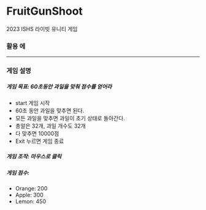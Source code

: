 # FruitGunShoot
2023 ISHS 라이빗 유니티 게임

### 활용 에
---
### 게임 설명

##### 게임 목표: 60초동안 과일을 맞춰 점수를 얻어라

+ start 게임 시작
+ 60초 동안 과일을 맞추면 된다.
+ 모든 과일을 맞추면 과일이 초기 상태로 돌아간다.
+ 총알은 32개, 과일 개수도 32개
+ 다 맞추면 10000점
+ Exit 누르면 게임 종료

##### 게임 조작: 마우스로 클릭

##### 게임 점수:
+ Orange: 200
+ Apple: 300
+ Lemon: 450
